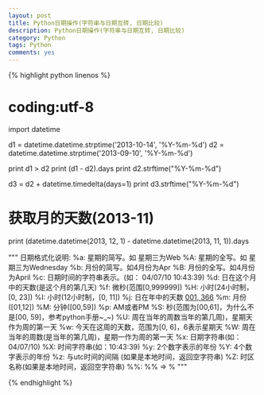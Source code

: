 ```yaml
---
layout: post
title: Python日期操作(字符串与日期互转, 日期比较)
description: Python日期操作(字符串与日期互转, 日期比较)
category: Python
tags: Python
comments: yes
---
```


{% highlight python linenos %}
# coding:utf-8
import datetime


d1 = datetime.datetime.strptime('2013-10-14', '%Y-%m-%d')
d2 = datetime.datetime.strptime('2013-09-10', '%Y-%m-%d')

print d1 > d2
print (d1 - d2).days
print d2.strftime("%Y-%m-%d")

d3 = d2 + datetime.timedelta(days=1)
print d3.strftime("%Y-%m-%d")

# 获取月的天数(2013-11)
print (datetime.datetime(2013, 12, 1) - datetime.datetime(2013, 11, 1)).days


"""
日期格式化说明:
%a: 星期的简写。如 星期三为Web
%A: 星期的全写。如 星期三为Wednesday
%b: 月份的简写。如4月份为Apr
%B: 月份的全写。如4月份为April
%c: 日期时间的字符串表示。(如： 04/07/10 10:43:39)
%d: 日在这个月中的天数(是这个月的第几天)
%f: 微秒(范围[0,999999])
%H: 小时(24小时制，[0, 23])
%I: 小时(12小时制，[0, 11])
%j: 日在年中的天数 [001, 366](是当年的第几天)
%m: 月份([01,12])
%M: 分钟([00,59])
%p: AM或者PM
%S: 秒(范围为[00,61]，为什么不是[00, 59]，参考python手册~_~)
%U: 周在当年的周数当年的第几周)，星期天作为周的第一天
%w: 今天在这周的天数，范围为[0, 6]，6表示星期天
%W: 周在当年的周数(是当年的第几周)，星期一作为周的第一天
%x: 日期字符串(如：04/07/10)
%X: 时间字符串(如：10:43:39)
%y: 2个数字表示的年份
%Y: 4个数字表示的年份
%z: 与utc时间的间隔 (如果是本地时间，返回空字符串)
%Z: 时区名称(如果是本地时间，返回空字符串)
%%: %% => %
"""

{% endhighlight %}